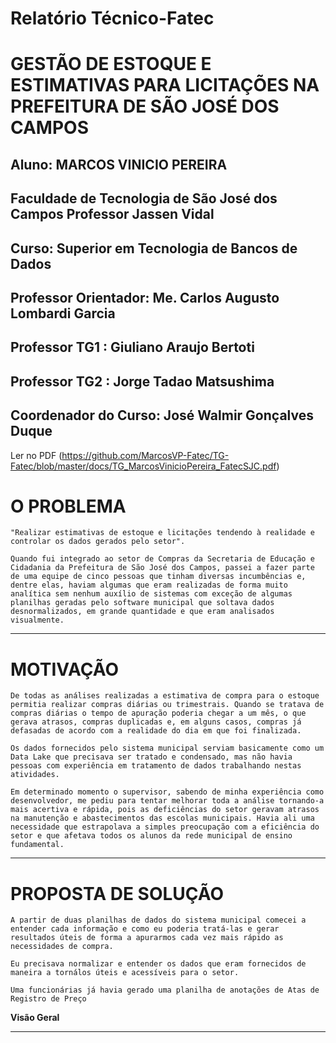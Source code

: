 # Relatório Técnico-Fatec
# GESTÃO DE ESTOQUE E ESTIMATIVAS PARA LICITAÇÕES NA PREFEITURA DE SÃO JOSÉ DOS CAMPOS
## Aluno: **MARCOS VINICIO PEREIRA** 
## Faculdade de Tecnologia de São José dos Campos Professor Jassen Vidal
## Curso: Superior em Tecnologia de Bancos de Dados
## Professor Orientador: Me. Carlos Augusto Lombardi Garcia
## Professor TG1       : Giuliano Araujo Bertoti 
## Professor TG2       : Jorge Tadao Matsushima 
## Coordenador do Curso: José Walmir Gonçalves Duque


Ler no PDF (https://github.com/MarcosVP-Fatec/TG-Fatec/blob/master/docs/TG_MarcosVinicioPereira_FatecSJC.pdf)


# O PROBLEMA

	"Realizar estimativas de estoque e licitações tendendo à realidade e controlar os dados gerados pelo setor".

	Quando fui integrado ao setor de Compras da Secretaria de Educação e Cidadania da Prefeitura de São José dos Campos, passei a fazer parte de uma equipe de cinco pessoas que tinham diversas incumbências e, dentre elas, haviam algumas que eram realizadas de forma muito analítica sem nenhum auxílio de sistemas com exceção de algumas planilhas geradas pelo software municipal que soltava dados desnormalizados, em grande quantidade e que eram analisados visualmente.


*   *   *

# MOTIVAÇÃO

	De todas as análises realizadas a estimativa de compra para o estoque permitia realizar compras diárias ou trimestrais. Quando se tratava de compras diárias o tempo de apuração poderia chegar a um mês, o que gerava atrasos, compras duplicadas e, em alguns casos, compras já defasadas de acordo com a realidade do dia em que foi finalizada. 

	Os dados fornecidos pelo sistema municipal serviam basicamente como um Data Lake que precisava ser tratado e condensado, mas não havia pessoas com experiência em tratamento de dados trabalhando nestas atividades.
	
	Em determinado momento o supervisor, sabendo de minha experiência como desenvolvedor, me pediu para tentar melhorar toda a análise tornando-a mais acertiva e rápida, pois as deficiências do setor geravam atrasos na manutenção e abastecimentos das escolas municipais. Havia ali uma necessidade que estrapolava a simples preocupação com a eficiência do setor e que afetava todos os alunos da rede municipal de ensino fundamental.
	
*   *   *

# PROPOSTA DE SOLUÇÃO

	A partir de duas planilhas de dados do sistema municipal comecei a entender cada informação e como eu poderia tratá-las e gerar resultados úteis de forma a apurarmos cada vez mais rápido as necessidades de compra.

	Eu precisava normalizar e entender os dados que eram fornecidos de maneira a tornálos úteis e acessíveis para o setor.

	Uma funcionárias já havia gerado uma planilha de anotações de Atas de Registro de Preço

	
**Visão Geral**
*   *   *


